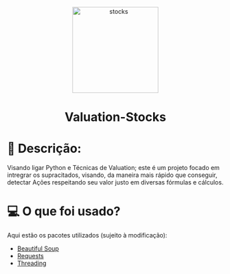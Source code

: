 <p align="center"> 
  <img width="200" src='https://www.orotrade.net/retail-en_us/resources/images/investment-products/stocks/stocks_hero_illustration_645x484.png' alt='stocks'>
</p>

<h1 align="center"> Valuation-Stocks </h1>

<h1>📖 Descrição: </h1>

Visando ligar Python e Técnicas de Valuation; este é um projeto focado em intregrar os supracitados, visando, da maneira mais rápido que conseguir, detectar Ações respeitando seu valor justo em diversas fórmulas e cálculos.

<h1> 💻 O que foi usado? </h1> 
Aqui estão os pacotes utilizados (sujeito à modificação):
  <ul>
  <li><a href="https://www.crummy.com/software/BeautifulSoup/bs4/doc/" target="_blank">Beautiful Soup</a></li>
  <li><a href="https://docs.python-requests.org/en/master/" target="_blank">Requests</a></li>
  <li><a href="https://docs.python.org/3/library/concurrent.futures.html#" target="_blank">Threading</a></li>
  </ul>
   
   
